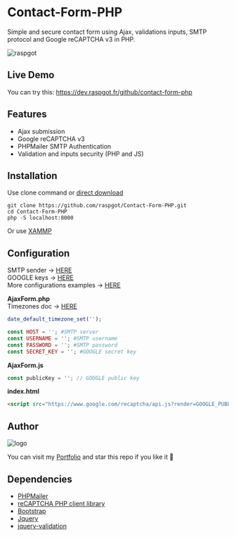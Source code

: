 # Contact-Form-PHP
Simple and secure contact form using Ajax, validations inputs, SMTP protocol and Google reCAPTCHA v3 in PHP.

![raspgot](https://dev.raspgot.fr/github/contact-form-php/screen-form.png)

## Live Demo
You can try this: https://dev.raspgot.fr/github/contact-form-php

## Features
* Ajax submission
* Google reCAPTCHA v3
* PHPMailer SMTP Authentication
* Validation and inputs security (PHP and JS)

## Installation
Use clone command or [direct download](https://github.com/raspgot/Contact-Form-PHP/archive/master.zip)

```shell
git clone https://github.com/raspgot/Contact-Form-PHP.git
cd Contact-Form-PHP
php -S localhost:8000
```
Or use [XAMMP](https://www.apachefriends.org)

## Configuration
SMTP sender &rarr; [HERE](https://www.infomaniak.com/fr/hebergement/web-et-mail/hebergement-mail)     
GOOGLE keys &rarr; [HERE](https://www.google.com/recaptcha/intro/v3.html)     
More configurations examples &rarr; [HERE](https://github.com/PHPMailer/PHPMailer/tree/master/examples)

**AjaxForm.php**     
Timezones doc &rarr; [HERE](https://www.php.net/manual/fr/timezones.php)     

```php
date_default_timezone_set('');     

const HOST = ''; #SMTP server
const USERNAME = ''; #SMTP username
const PASSWORD = ''; #SMTP password
const SECRET_KEY = ''; #GOOGLE secret key
```

**AjaxForm.js**
```javascript
const publicKey = ''; // GOOGLE public key
```

**index.html**
```html
<script src="https://www.google.com/recaptcha/api.js?render=GOOGLE_PUBLIC_KEY"></script>
```

## Author
![logo](https://dev.raspgot.fr/github/contact-form-php/raspgot-blue.png)

You can visit my [Portfolio](https://raspgot.fr) and star this repo if you like it 🤖

## Dependencies
* [PHPMailer](https://github.com/PHPMailer/PHPMailer)
* [reCAPTCHA PHP client library](https://github.com/google/recaptcha)
* [Bootstrap](https://getbootstrap.com)
* [Jquery](https://github.com/jquery/jquery)
* [jquery-validation](https://github.com/jquery-validation/jquery-validation)